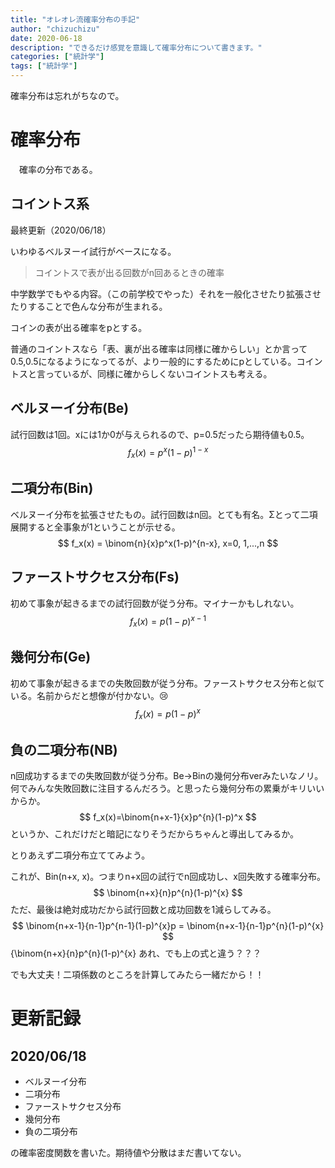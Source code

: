 ```yaml
---
title: "オレオレ流確率分布の手記"
author: "chizuchizu"
date: 2020-06-18
description: "できるだけ感覚を意識して確率分布について書きます。"
categories: ["統計学"]
tags: ["統計学"]
---
```


確率分布は忘れがちなので。



# 確率分布

　確率の分布である。

## コイントス系

最終更新（2020/06/18）

いわゆるベルヌーイ試行がベースになる。

> コイントスで表が出る回数がn回あるときの確率

中学数学でもやる内容。（この前学校でやった）それを一般化させたり拡張させたりすることで色んな分布が生まれる。



コインの表が出る確率をpとする。



普通のコイントスなら「表、裏が出る確率は同様に確からしい」とか言って0.5,0.5になるようになってるが、より一般的にするためにpとしている。コイントスと言っているが、同様に確からしくないコイントスも考える。

## ベルヌーイ分布(Be)

試行回数は1回。xには1か0が与えられるので、p=0.5だったら期待値も0.5。
$$
f_x(x)=p^x(1-p)^{1-x}
$$


## 二項分布(Bin)

ベルヌーイ分布を拡張させたもの。試行回数はn回。とても有名。Σとって二項展開すると全事象が1ということが示せる。
$$
f_x(x) = \binom{n}{x}p^x(1-p)^{n-x}, x=0, 1,...,n
$$

## ファーストサクセス分布(Fs)

初めて事象が起きるまでの試行回数が従う分布。マイナーかもしれない。
$$
f_x(x)=p(1-p)^{x-1}
$$

## 幾何分布(Ge)

初めて事象が起きるまでの失敗回数が従う分布。ファーストサクセス分布と似ている。名前からだと想像が付かない。😢
$$
f_x(x)=p(1-p)^{x}
$$

## 負の二項分布(NB)

n回成功するまでの失敗回数が従う分布。Be→Binの幾何分布verみたいなノリ。何でみんな失敗回数に注目するんだろう。と思ったら幾何分布の累乗がキリいいからか。
$$
f_x(x)=\binom{n+x-1}{x}p^{n}(1-p)^x
$$
というか、これだけだと暗記になりそうだからちゃんと導出してみるか。

とりあえず二項分布立ててみよう。

これが、Bin(n+x, x)。つまりn+x回の試行でn回成功し、x回失敗する確率分布。
$$
\binom{n+x}{n}p^{n}(1-p)^{x}
$$
ただ、最後は絶対成功だから試行回数と成功回数を1減らしてみる。
$$
\binom{n+x-1}{n-1}p^{n-1}(1-p)^{x}p = \binom{n+x-1}{n-1}p^{n}(1-p)^{x}
$$ {\binom{n+x}{n}p^{n}(1-p)^{x}
あれ、でも上の式と違う？？？

でも大丈夫！二項係数のところを計算してみたら一緒だから！！





# 更新記録

## 2020/06/18

- ベルヌーイ分布
- 二項分布
- ファーストサクセス分布
- 幾何分布
- 負の二項分布

の確率密度関数を書いた。期待値や分散はまだ書いてない。